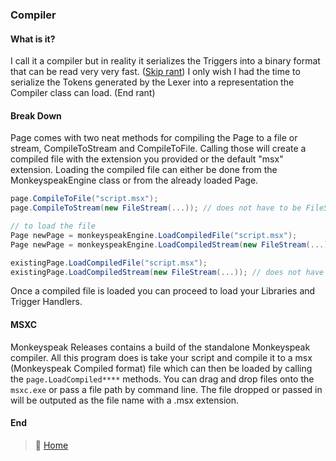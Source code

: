### Compiler

#### What is it?
I call it a compiler but in reality it serializes the Triggers into a binary format
that can be read very very fast.  ([Skip rant](#break-down)) I only wish I had the 
time to serialize the Tokens generated by the Lexer into a representation the Compiler 
class can load. (End rant)


#### Break Down
Page comes with two neat methods for compiling the Page to a file or stream, CompileToStream
and CompileToFile.  Calling those will create a compiled file with the extension you 
provided or the default "msx" extension.  Loading the compiled file can either be done from 
the MonkeyspeakEngine class or from the already loaded Page.

```csharp
page.CompileToFile("script.msx");
page.CompileToStream(new FileStream(...)); // does not have to be FileStream

// to load the file
Page newPage = monkeyspeakEngine.LoadCompiledFile("script.msx");
Page newPage = monkeyspeakEngine.LoadCompiledStream(new FileStream(...)); // does not have to be FileStream

existingPage.LoadCompiledFile("script.msx");
existingPage.LoadCompiledStream(new FileStream(...)); // does not have to be FileStream
```
Once a compiled file is loaded you can proceed to load your Libraries and Trigger Handlers.

#### MSXC
Monkeyspeak Releases contains a build of the standalone Monkeyspeak compiler.  All this program does 
is take your script and compile it to a msx (Monkeyspeak Compiled format) file which can then be loaded by 
calling the `page.LoadCompiled****` methods.  You can drag and drop files onto the `msxc.exe` or 
pass a file path by command line.  The file dropped or passed in will be outputed as the file name with a 
.msx extension.

#### End
> :house_with_garden: [Home](../README.md)